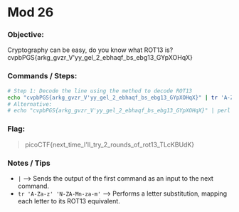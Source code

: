 # Mod 26

### Objective:

Cryptography can be easy, do you know what ROT13 is? 
cvpbPGS{arkg_gvzr_V'yy_gel_2_ebhaqf_bs_ebg13_GYpXOHqX}

### Commands / Steps:

```bash
# Step 1: Decode the line using the method to decode ROT13
echo "cvpbPGS{arkg_gvzr_V'yy_gel_2_ebhaqf_bs_ebg13_GYpXOHqX}" | tr 'A-Za-z' 'N-ZA-Mn-za-m'
# Alternative: 
# echo "cvpbPGS{arkg_gvzr_V'yy_gel_2_ebhaqf_bs_ebg13_GYpXOHqX}" | perl -pe 'y/A-Za-z/N-ZA-Mn-za-m/'
```

### Flag:

> picoCTF{next_time_I'll_try_2_rounds_of_rot13_TLcKBUdK}

### Notes / Tips

- `|` --> Sends the output of the first command as an input to the next command.
- `tr 'A-Za-z' 'N-ZA-Mn-za-m'` --> Performs a letter substitution, mapping each letter to its ROT13 equivalent.


